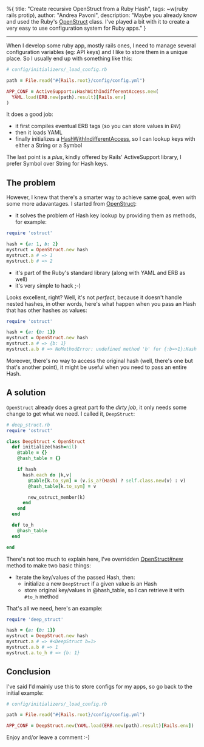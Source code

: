 %{
title: "Create recursive OpenStruct from a Ruby Hash",
tags: ~w(ruby rails protip),
author: "Andrea Pavoni",
description: "Maybe you already know and used the Ruby's [OpenStruct](http://www.ruby-doc.org/stdlib-2.0/libdoc/ostruct/rdoc/OpenStruct.html) class. I've played a bit with it to create a very easy to use configuration system for Ruby apps."
}

---

When I develop some ruby app, mostly rails ones, I need to manage several configuration variables (eg: API keys) and I like to store them in a unique place. So I usually end up with something like this:

```ruby
# config/initializers/_load_config.rb

path = File.read("#{Rails.root}/config/config.yml")

APP_CONF = ActiveSupport::HashWithIndifferentAccess.new(
  YAML.load(ERB.new(path).result)[Rails.env]
)
```

It does a good job:

- it first compiles eventual ERB tags (so you can store values in `ENV`)
- then it loads YAML
- finally initializes a [HashWithIndifferentAccess](http://apidock.com/rails/v3.2.13/ActiveSupport/HashWithIndifferentAccess/new/class), so I can lookup keys with either a String or a Symbol

The last point is a _plus_, kindly offered by Rails' ActiveSupport library, I prefer Symbol over String for Hash keys.

## The problem

However, I knew that there's a smarter way to achieve same goal, even with some more adavantages. I started from [OpenStruct](http://www.ruby-doc.org/stdlib-2.0/libdoc/ostruct/rdoc/OpenStruct.html):

- it solves the problem of Hash key lookup by providing them as methods, for example:

```ruby
require 'ostruct'

hash = {a: 1, b: 2}
mystruct = OpenStruct.new hash
mystruct.a # => 1
mystruct.b # => 2
```

- it's part of the Ruby's standard library (along with YAML and ERB as well)
- it's very simple to hack ;-)

Looks excellent, right? Well, it's not _perfect_, because it doesn't handle nested hashes, in other words, here's what happen when you pass an Hash that has other hashes as values:

```ruby
require 'ostruct'

hash = {a: {b: 1}}
mystruct = OpenStruct.new hash
mystruct.a # => {b: 1}
mystruct.a.b # => NoMethodError: undefined method 'b' for {:b=>1}:Hash
```

Moreover, there's no way to access the original hash (well, there's one but that's another point), it might be useful when you need to pass an entire Hash.

## A solution

`OpenStruct` already does a great part fo the _dirty job_, it only needs some change to get what we need. I called it, `DeepStruct`:

```ruby
# deep_struct.rb
require 'ostruct'

class DeepStruct < OpenStruct
  def initialize(hash=nil)
    @table = {}
    @hash_table = {}

    if hash
      hash.each do |k,v|
        @table[k.to_sym] = (v.is_a?(Hash) ? self.class.new(v) : v)
        @hash_table[k.to_sym] = v

        new_ostruct_member(k)
      end
    end
  end

  def to_h
    @hash_table
  end

end
```

There's not too much to explain here, I've overridden [OpenStruct#new](http://www.ruby-doc.org/stdlib-2.0/libdoc/ostruct/rdoc/OpenStruct.html#method-c-new) method to make two basic things:

- Iterate the key/values of the passed Hash, then:
  - initialize a new `DeepStruct` if a given value is an Hash
  - store original key/values in @hash_table, so I can retrieve it with `#to_h` method

That's all we need, here's an example:

```ruby
require 'deep_struct'

hash = {a: {b: 1}}
mystruct = DeepStruct.new hash
mystruct.a # => #<DeepStruct b=1>
mystruct.a.b # => 1
mystruct.a.to_h # => {b: 1}
```

## Conclusion

I've said I'd mainly use this to store configs for my apps, so go back to the initial example:

```ruby
# config/initializers/_load_config.rb

path = File.read("#{Rails.root}/config/config.yml")

APP_CONF = DeepStruct.new(YAML.load(ERB.new(path).result)[Rails.env])
```

Enjoy and/or leave a comment :-)
